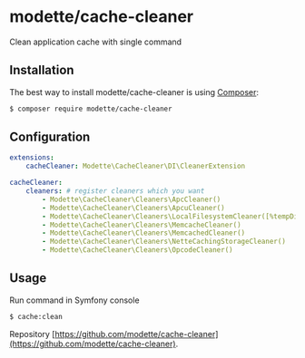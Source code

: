 modette/cache-cleaner
======

Clean application cache with single command

Installation
------------

The best way to install modette/cache-cleaner is using  [Composer](http://getcomposer.org/):

```bash
$ composer require modette/cache-cleaner
```

Configuration
------------

```yaml
extensions:
    cacheCleaner: Modette\CacheCleaner\DI\CleanerExtension

cacheCleaner:
    cleaners: # register cleaners which you want
        - Modette\CacheCleaner\Cleaners\ApcCleaner()
        - Modette\CacheCleaner\Cleaners\ApcuCleaner()
        - Modette\CacheCleaner\Cleaners\LocalFilesystemCleaner([%tempDir%])
        - Modette\CacheCleaner\Cleaners\MemcacheCleaner()
        - Modette\CacheCleaner\Cleaners\MemcachedCleaner()
        - Modette\CacheCleaner\Cleaners\NetteCachingStorageCleaner()
        - Modette\CacheCleaner\Cleaners\OpcodeCleaner()
```

Usage
------------

Run command in Symfony console

```bash
$ cache:clean
```

Repository [https://github.com/modette/cache-cleaner](https://github.com/modette/cache-cleaner).


